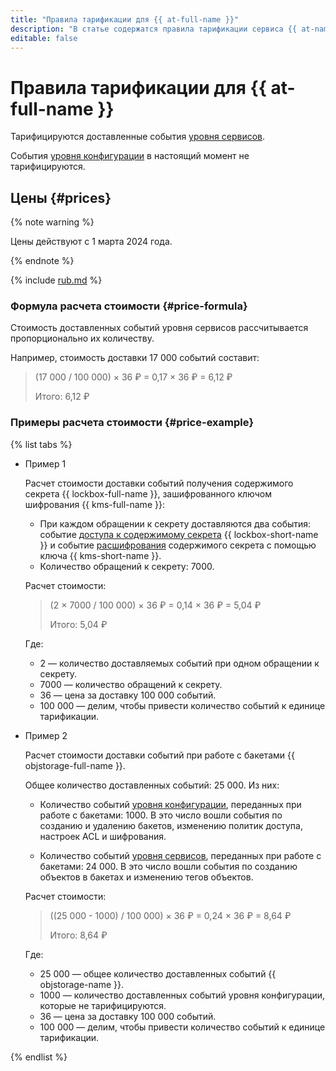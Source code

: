 ```yaml
---
title: "Правила тарификации для {{ at-full-name }}"
description: "В статье содержатся правила тарификации сервиса {{ at-name }}."
editable: false
---
```


# Правила тарификации для {{ at-full-name }}

Тарифицируются доставленные события [уровня сервисов](./concepts/events-data-plane.md).

События [уровня конфигурации](./concepts/events.md) в настоящий момент не тарифицируются.

## Цены {#prices}

{% note warning %}

Цены действуют с 1 марта 2024 года.

{% endnote %}


{% include [rub.md](../_pricing/audit-trails/rub.md) %}




### Формула расчета стоимости {#price-formula}

Стоимость доставленных событий уровня сервисов рассчитывается пропорционально их количеству.

Например, стоимость доставки 17 000 событий составит:

> (17 000 / 100 000) × 36 ₽ = 0,17 × 36 ₽ = 6,12 ₽
> 
> 
> 
> Итого: 6,12 ₽

### Примеры расчета стоимости {#price-example}

{% list tabs %}

- Пример 1

  Расчет стоимости доставки событий получения содержимого секрета {{ lockbox-full-name }}, зашифрованного ключом шифрования {{ kms-full-name }}:
  * При каждом обращении к секрету доставляются два события: событие [доступа к содержимому секрета](./concepts/events-data-plane.md#lockbox) {{ lockbox-short-name }} и событие [расшифрования](./concepts/events-data-plane.md#kms) содержимого секрета с помощью ключа {{ kms-short-name }}.
  * Количество обращений к секрету: 7000.

  Расчет стоимости:

  > (2 × 7000 / 100 000) × 36 ₽ = 0,14 × 36 ₽ = 5,04 ₽
  > 
  > 
  > 
  > Итого: 5,04 ₽

  Где:
  * 2 — количество доставляемых событий при одном обращении к секрету.
  * 7000 — количество обращений к секрету.
  * 36 — цена за доставку 100 000 событий.
  * 100 000 — делим, чтобы привести количество событий к единице тарификации.

- Пример 2

  Расчет стоимости доставки событий при работе с бакетами {{ objstorage-full-name }}.

  Общее количество доставленных событий: 25 000. Из них:
  * Количество событий [уровня конфигурации](./concepts/events.md#objstorage), переданных при работе с бакетами: 1000.
      В это число вошли события по созданию и удалению бакетов, изменению политик доступа, настроек ACL и шифрования.

  * Количество событий [уровня сервисов](./concepts/events-data-plane.md#objstorage), переданных при работе с бакетами: 24 000.
      В это число вошли события по созданию объектов в бакетах и изменению тегов объектов.

  Расчет стоимости:

  > ((25 000 - 1000) / 100 000) × 36 ₽ = 0,24 × 36 ₽ = 8,64 ₽
  > 
  > 
  > 
  > Итого: 8,64 ₽

  Где:
  * 25 000 — общее количество доставленных событий {{ objstorage-name }}.
  * 1000 — количество доставленных событий уровня конфигурации, которые не тарифицируются.
  * 36 — цена за доставку 100 000 событий.
  * 100 000 — делим, чтобы привести количество событий к единице тарификации.

{% endlist %}